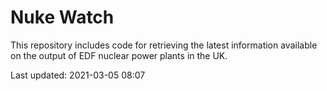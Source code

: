 # Nuke Watch

This repository includes code for retrieving the latest information available on the output of EDF nuclear power plants in the UK.

Last updated: 2021-03-05 08:07
